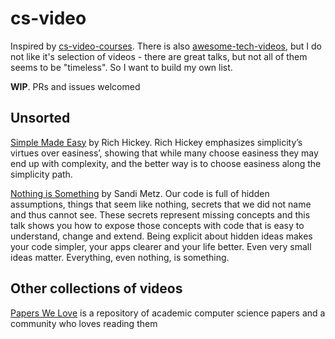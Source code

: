 # cs-video

Inspired by [cs-video-courses](https://github.com/Developer-Y/cs-video-courses). There is also [awesome-tech-videos](https://github.com/lucasviola/awesome-tech-videos), but I do not like it's selection of videos - there are great talks, but not all of them seems to be "timeless". So I want to build my own list. 

**WIP**. PRs and issues welcomed

## Unsorted

[Simple Made Easy](https://www.infoq.com/presentations/Simple-Made-Easy) by Rich Hickey. Rich Hickey emphasizes simplicity’s virtues over easiness’, showing that while many choose easiness they may end up with complexity, and the better way is to choose easiness along the simplicity path.

[Nothing is Something](https://www.youtube.com/watch?v=OMPfEXIlTVE) by Sandi Metz. Our code is full of hidden assumptions, things that seem like nothing, secrets that we did not name and thus cannot see. These secrets represent missing concepts and this talk shows you how to expose those concepts with code that is easy to understand, change and extend. Being explicit about hidden ideas makes your code simpler, your apps clearer and your life better. Even very small ideas matter. Everything, even nothing, is something.

## Other collections of videos

[Papers We Love](http://paperswelove.org/) is a repository of academic computer science papers and a community who loves reading them

